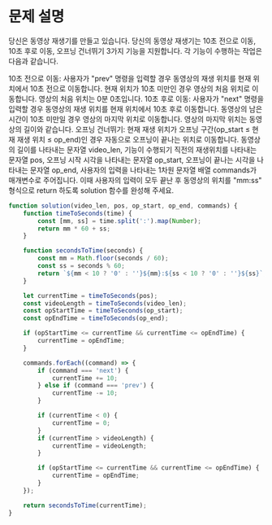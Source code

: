 # 문제 설명

당신은 동영상 재생기를 만들고 있습니다. 당신의 동영상 재생기는 10초 전으로 이동, 10초 후로 이동, 오프닝 건너뛰기 3가지 기능을 지원합니다. 각 기능이 수행하는 작업은 다음과 같습니다.

10초 전으로 이동: 사용자가 "prev" 명령을 입력할 경우 동영상의 재생 위치를 현재 위치에서 10초 전으로 이동합니다. 현재 위치가 10초 미만인 경우 영상의 처음 위치로 이동합니다. 영상의 처음 위치는 0분 0초입니다.
10초 후로 이동: 사용자가 "next" 명령을 입력할 경우 동영상의 재생 위치를 현재 위치에서 10초 후로 이동합니다. 동영상의 남은 시간이 10초 미만일 경우 영상의 마지막 위치로 이동합니다. 영상의 마지막 위치는 동영상의 길이와 같습니다.
오프닝 건너뛰기: 현재 재생 위치가 오프닝 구간(op_start ≤ 현재 재생 위치 ≤ op_end)인 경우 자동으로 오프닝이 끝나는 위치로 이동합니다.
동영상의 길이를 나타내는 문자열 video_len, 기능이 수행되기 직전의 재생위치를 나타내는 문자열 pos, 오프닝 시작 시각을 나타내는 문자열 op_start, 오프닝이 끝나는 시각을 나타내는 문자열 op_end, 사용자의 입력을 나타내는 1차원 문자열 배열 commands가 매개변수로 주어집니다. 이때 사용자의 입력이 모두 끝난 후 동영상의 위치를 "mm:ss" 형식으로 return 하도록 solution 함수를 완성해 주세요.


``` javascript
function solution(video_len, pos, op_start, op_end, commands) {
    function timeToSeconds(time) {
        const [mm, ss] = time.split(':').map(Number);
        return mm * 60 + ss;
    }

    function secondsToTime(seconds) {
        const mm = Math.floor(seconds / 60);
        const ss = seconds % 60;
        return `${mm < 10 ? '0' : ''}${mm}:${ss < 10 ? '0' : ''}${ss}`;
    }

    let currentTime = timeToSeconds(pos);
    const videoLength = timeToSeconds(video_len);
    const opStartTime = timeToSeconds(op_start);
    const opEndTime = timeToSeconds(op_end);

    if (opStartTime <= currentTime && currentTime <= opEndTime) {
        currentTime = opEndTime;
    }

    commands.forEach((command) => {
        if (command === 'next') {
            currentTime += 10;
        } else if (command === 'prev') {
            currentTime -= 10;
        }

        if (currentTime < 0) {
            currentTime = 0;
        }
        if (currentTime > videoLength) {
            currentTime = videoLength;
        }

        if (opStartTime <= currentTime && currentTime <= opEndTime) {
            currentTime = opEndTime;
        }
    });

    return secondsToTime(currentTime);
}
```